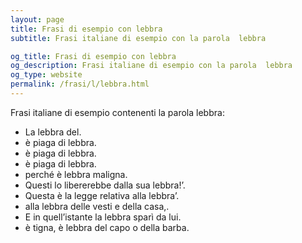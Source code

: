 ```yaml
---
layout: page
title: Frasi di esempio con lebbra 
subtitle: Frasi italiane di esempio con la parola  lebbra

og_title: Frasi di esempio con lebbra 
og_description: Frasi italiane di esempio con la parola  lebbra
og_type: website
permalink: /frasi/l/lebbra.html
---
```


Frasi italiane di esempio contenenti la parola lebbra:


- La lebbra del.
- è piaga di lebbra.
- è piaga di lebbra.
- è piaga di lebbra.
- perché è lebbra maligna.
- Questi lo libererebbe dalla sua lebbra!’.
- Questa è la legge relativa alla lebbra’.
- alla lebbra delle vesti e della casa,.
- E in quell’istante la lebbra sparì da lui.
- è tigna, è lebbra del capo o della barba.
